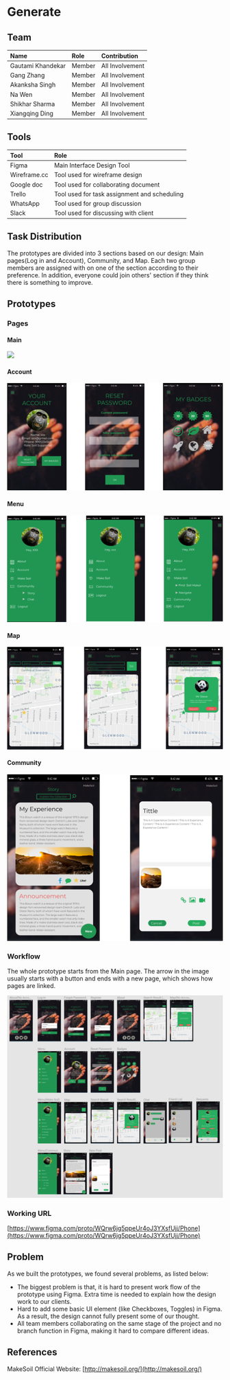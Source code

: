 # Generate #

## Team ##

| Name                 	| Role		    | Contribution |
| :---                 	| :---         	| :---         |
| Gautami Khandekar	   	| Member |  All Involvement |
| Gang Zhang		   	| Member | 	All Involvement |
| Akanksha Singh	   	| Member |  All Involvement |
| Na Wen				| Member | 	All Involvement |
| Shikhar Sharma   		| Member | 	All Involvement |
| Xiangqing Ding		| Member | 	All Involvement |


## Tools ##

| Tool                 	| Role		    |
| :---                 	| :---         	|
| Figma	   				| Main Interface Design Tool |
| Wireframe.cc 			| Tool used for wireframe design |
| Google doc   			| Tool used for collaborating document |
| Trello				| Tool used for task assignment and scheduling |
| WhatsApp	   			| Tool used for group discussion |
| Slack	   				| Tool used for discussing with client  |

## Task Distribution ##

The prototypes are divided into 3 sections based on our design: Main pages(Log in and Account), Community, and Map. Each two group members are assigned with on one of the section according to their preference. In addition, everyone could join others' section if they think there is something to improve.

## Prototypes ##

### Pages ###


#### Main ####

![](./pages/mains.png)

#### Account ####

![](./pages/accounts.png)

#### Menu ####

![](./pages/menus.png)

#### Map ####

![](./pages/maps.png)

#### Community ####

![](./pages/communities.png)

### Workflow ###

The whole prototype starts from the Main page. The arrow in the image usually starts with a button and ends with a new page, which shows how pages are linked.

![](./workflow.png)

### Working URL ###

[https://www.figma.com/proto/WQrw6jg5ppeUr4oJ3YXsfUjj/Phone](https://www.figma.com/proto/WQrw6jg5ppeUr4oJ3YXsfUjj/Phone)

## Problem ##

As we built the prototypes, we found several problems, as listed below:

+ The biggest problem is that, it is hard to present work flow of the prototype using Figma. Extra time is needed to explain how the design work to our clients.
+ Hard to add some basic UI element (like Checkboxes, Toggles) in Figma. As a result, the design cannot fully present some of our thought.
+ All team members collaborating on the same stage of the project and no branch function in Figma, making it hard to compare different ideas.


## References ##

MakeSoil Official Website: [http://makesoil.org/](http://makesoil.org/)

